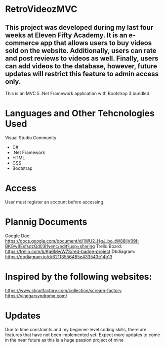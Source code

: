 # RetroVideozMVC

This project was developed during my last four weeks at Eleven Fifty Academy. It is an e-commerce app that allows users to buy videos sold on the website. 
Additionally, users can rate and post reviews to videos as well. Finally, users can add videos to the database, however, future updates will restrict this feature to admin access only.
--------------------------------------------------------------
This is an MVC 5 .Net Framework application with Bootstrap 3 bundled.  

# Languages and Other Tehcnologies Used
Visual Studio Community
- C#
- .Net Framework
- HTML
- CSS
- Bootstrap

# Access
User must register an account before accessing. 

# Plannig Documents
Google Doc: https://docs.google.com/document/d/1WU2_HgJ_bo_tW88ijV09I-BKGw8EsfsdzQd03l1yenc/edit?usp=sharing
Trello Board: https://trello.com/b/Kg6MwW7S/red-badge-project
Dbdiagram: https://dbdiagram.io/d/62113556485e433543e14b13

# Inspired by the following websites:
https://www.shoutfactory.com/collection/scream-factory
https://vinegarsyndrome.com/

# Updates
Due to time constraints and my beginner-level coding skills, there are features that have not been implemented yet. 
Expect more updates to come in the near future as this is a huge passion project of mine
